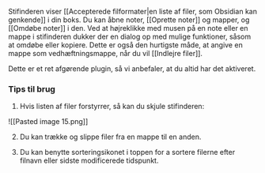 Stifinderen viser [[Accepterede filformater|en liste af filer, som Obsidian kan genkende]] i din boks. Du kan åbne noter, [[Oprette noter]] og mapper, og [[Omdøbe noter]] i den. Ved at højreklikke med musen på en note eller en mappe i stifinderen dukker der en dialog op med mulige funktioner, såsom at omdøbe eller kopiere.
Dette er også den hurtigste måde, at angive en mappe som vedhæftningsmappe, når du vil [[Indlejre filer]].

Dette er et ret afgørende plugin, så vi anbefaler, at du altid har det aktiveret.

### Tips til brug

1. Hvis listen af filer forstyrrer, så kan du skjule stifinderen:

![[Pasted image 15.png]]

2. Du kan trække og slippe filer fra en mappe til en anden.

3. Du kan benytte sorteringsikonet i toppen for a sortere filerne efter filnavn eller sidste modificerede tidspunkt.